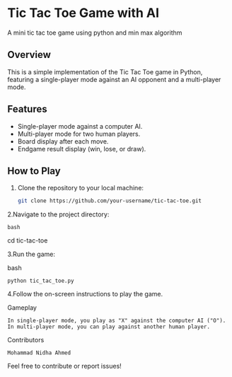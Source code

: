 # Tic Tac Toe Game with AI

A mini tic tac toe game using python and min max algorithm 

## Overview

This is a simple implementation of the Tic Tac Toe game in Python, featuring a single-player mode against an AI opponent and a multi-player mode.

## Features

- Single-player mode against a computer AI.
- Multi-player mode for two human players.
- Board display after each move.
- Endgame result display (win, lose, or draw).

## How to Play

1. Clone the repository to your local machine:

   ```bash
   git clone https://github.com/your-username/tic-tac-toe.git

2.Navigate to the project directory:

    bash

  cd tic-tac-toe

3.Run the game:

  bash

    python tic_tac_toe.py

4.Follow the on-screen instructions to play the game.

Gameplay

    In single-player mode, you play as "X" against the computer AI ("O").
    In multi-player mode, you can play against another human player.

Contributors

    Mohammad Nidha Ahmed

Feel free to contribute or report issues!

